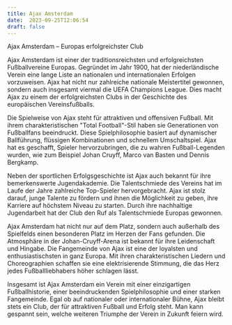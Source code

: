 ```yaml
---
title: Ajax Amsterdam
date:  2023-09-25T12:06:54
draft: false
---
```


Ajax Amsterdam – Europas erfolgreichster Club

Ajax Amsterdam ist einer der traditionsreichsten und erfolgreichsten Fußballvereine Europas. Gegründet im Jahr 1900, hat der niederländische Verein eine lange Liste an nationalen und internationalen Erfolgen vorzuweisen. Ajax hat nicht nur zahlreiche nationale Meistertitel gewonnen, sondern auch insgesamt viermal die UEFA Champions League. Dies macht Ajax zu einem der erfolgreichsten Clubs in der Geschichte des europäischen Vereinsfußballs.

Die Spielweise von Ajax steht für attraktiven und offensiven Fußball. Mit ihrem charakteristischen "Total Football"-Stil haben sie Generationen von Fußballfans beeindruckt. Diese Spielphilosophie basiert auf dynamischer Ballführung, flüssigen Kombinationen und schnellem Umschaltspiel. Ajax hat es geschafft, Spieler hervorzubringen, die zu wahren Fußball-Legenden wurden, wie zum Beispiel Johan Cruyff, Marco van Basten und Dennis Bergkamp.

Neben der sportlichen Erfolgsgeschichte ist Ajax auch bekannt für ihre bemerkenswerte Jugendakademie. Die Talentschmiede des Vereins hat im Laufe der Jahre zahlreiche Top-Spieler hervorgebracht. Ajax ist stolz darauf, junge Talente zu fördern und ihnen die Möglichkeit zu geben, ihre Karriere auf höchstem Niveau zu starten. Durch ihre nachhaltige Jugendarbeit hat der Club den Ruf als Talentschmiede Europas gewonnen.

Ajax Amsterdam hat nicht nur auf dem Platz, sondern auch außerhalb des Spielfelds einen besonderen Platz im Herzen der Fans gefunden. Die Atmosphäre in der Johan-Cruyff-Arena ist bekannt für ihre Leidenschaft und Hingabe. Die Fangemeinde von Ajax ist eine der loyalsten und enthusiastischsten in ganz Europa. Mit ihren charakteristischen Liedern und Choreographien schaffen sie eine elektrisierende Stimmung, die das Herz jedes Fußballliebhabers höher schlagen lässt.

Insgesamt ist Ajax Amsterdam ein Verein mit einer einzigartigen Fußballhistorie, einer beeindruckenden Spielphilosophie und einer starken Fangemeinde. Egal ob auf nationaler oder internationaler Bühne, Ajax bleibt stets ein Club, der für attraktiven Fußball und Erfolg steht. Man kann gespannt sein, welche weiteren Triumphe der Verein in Zukunft feiern wird.